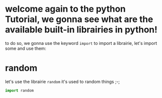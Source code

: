 # welcome again to the python Tutorial, we gonna see what are the available built-in librairies in python!

to do so, we gonna use the keyword `import` to import a librairie, let's import some and use them:

# random
let's use the librairie `random` it's used to random things ;-;
```py
import random


```
